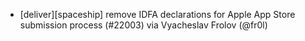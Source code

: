 * [deliver][spaceship] remove IDFA declarations for Apple App Store submission process (#22003) via Vyacheslav Frolov (@fr0l)
